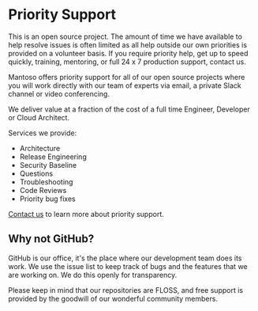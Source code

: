 # Priority Support

This is an open source project. The amount of time we have available to help resolve issues is often limited as all help outside our own priorities is provided on a volunteer basis. If you require priority help, get up to speed quickly, training, mentoring, or full 24 x 7 production support, contact us.

Mantoso offers priority support for all of our open source projects where you will work directly with our team of experts via email, a private Slack channel or video conferencing.

We deliver value at a fraction of the cost of a full time Engineer, Developer or Cloud Architect.

Services we provide:

* Architecture
* Release Engineering
* Security Baseline
* Questions
* Troubleshooting
* Code Reviews
* Priority bug fixes

[Contact us](https://mantoso.com/priority-support) to learn more about priority support.

## Why not GitHub?

GitHub is our office, it's the place where our development team does its work. We use the issue list to keep track of bugs and the features that we are working on. We do this openly for transparency.

Please keep in mind that our repositories are FLOSS, and free support is provided by the goodwill of our wonderful community members.
